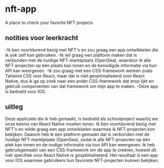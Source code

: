 # nft-app
A place to check your favorite NFT projects 

## notities voor leerkracht
-Ik ben voortdurend bezig met NFT's en zou graag een app ontwikkelen die ik ook zelf kan gebruiken. 
-Ik wil graag een platform maken dat is verbonden met de huidige NFT-marktplaats (OpenSea), waardoor ik alle NFT-projecten op één plaats kan tonen en de benodigde informatie via hun API kan weergeven. 
-Ik zou graag met een CSS-framework werken zoals Tailwind CSS voor React, maar dat is niet geoptimaliseerd voor React Native, dus ik ga op zoek naar een ander CSS-framework dat erop lijkt en gebruik componenten van dat framework om mijn app te maken. 
-Deze app is bedoeld voor IOS.


## uitleg
Deze applicatie die ik heb gemaakt, is bedoeld als schoolproject waarbij we onze kennis van React Native moeten tonen. Ik ben voortdurend bezig met NFT's en wilde graag een app ontwikkelen waarmee ik NFT-projecten kon bekijken. Daarom heb ik een platform gemaakt dat is verbonden met de huidige NFT-marktplaats (OpenSea), zodat ik alle NFT-projecten op één plek kan tonen en de nodige informatie via hun API kan weergeven. Ik heb gebruikgemaakt van een CSS-framework om de app te creëren, hoewel dit niet specifiek voor React Native is geoptimaliseerd. Het resultaat is een app voor IOS waarmee gebruikers hun favoriete NFT-projecten kunnen bekijken.
